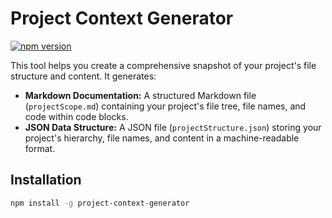# Project Context Generator

[![npm version](https://img.shields.io/npm/v/project-context-generator)](https://www.npmjs.com/package/project-context-generator)

This tool helps you create a comprehensive snapshot of your project's file structure and content. It generates:

- **Markdown Documentation:** A structured Markdown file (`projectScope.md`) containing your project's file tree, file names, and code within code blocks.
- **JSON Data Structure:** A JSON file (`projectStructure.json`) storing your project's hierarchy, file names, and content in a machine-readable format.

## Installation

```bash
npm install -g project-context-generator

